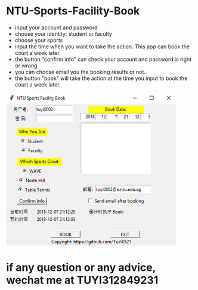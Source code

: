 # NTU-Sports-Facility-Book
* input your account and password
* choose your identity: student or faculty
* choose your sports
* input the time when you want to take the action. This app can book the court a week later.
* the button "confirm info" can check your account and password is right or wrong
* you can choose email you the booking results or not.
* the button "book" will take the action at the time you input to book the court a week later.

![avatar](https://github.com/TuYi0521/NTU-Sports-Facility-Book/blob/master/shortcut.png)


# if any question or any advice, wechat me at TUYI312849231
